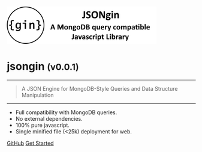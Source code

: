<!-- _coverpage.md -->

![logo](media/jsongin-banner-large.png)

# jsongin <small>(v0.0.1)</small>

<hr>

> A JSON Engine for MongoDB-Style Queries and Data Structure Manipulation

<hr>

- Full compatibility with MongoDB queries.
- No external dependencies.
- 100% pure javascript.
- Single minified file (<25k) deployment for web.

[GitHub](https://github.com/liquicode/jsongin)
[Get Started](external/readme.md)


<!-- background image -->
<!-- ![]() -->

<!-- background color -->
<!-- ![color](#cceeff) -->
<!-- ![color](#2980B9) -->
